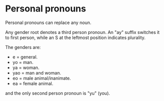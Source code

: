# Personal pronouns
Personal pronouns can replace any noun.

Any gender root denotes a third person pronoun. An "ay" suffix switches it to first person, while an S at the leftmost position indicates plurality.

The genders are:
- e = general<span class="blind-only">.</span>
- yo = man<span class="blind-only">.</span>
- ya = woman<span class="blind-only">.</span>
- yao = man and woman<span class="blind-only">.</span>
- eo = male animal/inanimate<span class="blind-only">.</span>
- ea = female animal<span class="blind-only">.</span>

and the only second person pronoun is "yu" (you).
